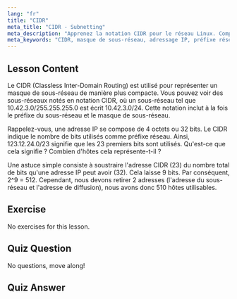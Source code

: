 ```yaml
---
lang: "fr"
title: "CIDR"
meta_title: "CIDR - Subnetting"
meta_description: "Apprenez la notation CIDR pour le réseau Linux. Comprenez les masques de sous-réseau, l'adressage IP et le calcul d'hôtes avec ce guide convivial pour débutants. Améliorez vos compétences réseau !"
meta_keywords: "CIDR, masque de sous-réseau, adressage IP, préfixe réseau, réseau Linux, débutant, tutoriel, guide"
---
```


## Lesson Content

Le CIDR (Classless Inter-Domain Routing) est utilisé pour représenter un masque de sous-réseau de manière plus compacte. Vous pouvez voir des sous-réseaux notés en notation CIDR, où un sous-réseau tel que 10.42.3.0/255.255.255.0 est écrit 10.42.3.0/24. Cette notation inclut à la fois le préfixe du sous-réseau et le masque de sous-réseau.

Rappelez-vous, une adresse IP se compose de 4 octets ou 32 bits. Le CIDR indique le nombre de bits utilisés comme préfixe réseau. Ainsi, 123.12.24.0/23 signifie que les 23 premiers bits sont utilisés. Qu'est-ce que cela signifie ? Combien d'hôtes cela représente-t-il ?

Une astuce simple consiste à soustraire l'adresse CIDR (23) du nombre total de bits qu'une adresse IP peut avoir (32). Cela laisse 9 bits. Par conséquent, 2^9 = 512. Cependant, nous devons retirer 2 adresses (l'adresse du sous-réseau et l'adresse de diffusion), nous avons donc 510 hôtes utilisables.

## Exercise

No exercises for this lesson.

## Quiz Question

No questions, move along!

## Quiz Answer

